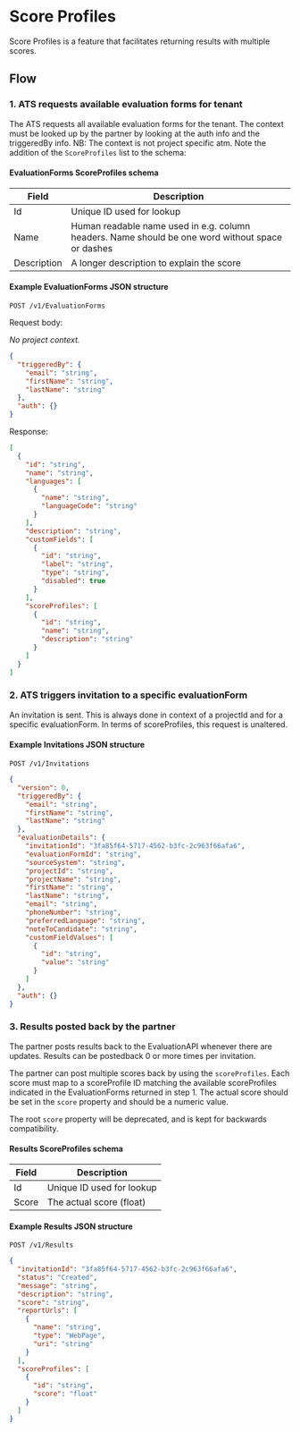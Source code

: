# Score Profiles

Score Profiles is a feature that facilitates returning results with multiple scores.

## Flow

### 1. ATS requests available evaluation forms for tenant

The ATS requests all available evaluation forms for the tenant. The context must be looked up by the partner by looking at the auth info and the triggeredBy info. NB: The context is not project specific atm. Note the addition of the `ScoreProfiles` list to the schema:

#### EvaluationForms ScoreProfiles schema

| Field       | Description                                                                                      |
| ----------- | ------------------------------------------------------------------------------------------------ |
| Id          | Unique ID used for lookup                                                                        |
| Name        | Human readable name used in e.g. column headers. Name should be one word without space or dashes |
| Description | A longer description to explain the score                                                        |

#### Example EvaluationForms JSON structure

`POST /v1/EvaluationForms`

Request body:

_No project context._

```json
{
  "triggeredBy": {
    "email": "string",
    "firstName": "string",
    "lastName": "string"
  },
  "auth": {}
}
```

Response:

```json
[
  {
    "id": "string",
    "name": "string",
    "languages": [
      {
        "name": "string",
        "languageCode": "string"
      }
    ],
    "description": "string",
    "customFields": [
      {
        "id": "string",
        "label": "string",
        "type": "string",
        "disabled": true
      }
    ],
    "scoreProfiles": [
      {
        "id": "string",
        "name": "string",
        "description": "string"
      }
    ]
  }
]
```

### 2. ATS triggers invitation to a specific evaluationForm

An invitation is sent. This is always done in context of a projectId and for a specific evaluationForm. In terms of scoreProfiles, this request is unaltered.

#### Example Invitations JSON structure

`POST /v1/Invitations`

```json
{
  "version": 0,
  "triggeredBy": {
    "email": "string",
    "firstName": "string",
    "lastName": "string"
  },
  "evaluationDetails": {
    "invitationId": "3fa85f64-5717-4562-b3fc-2c963f66afa6",
    "evaluationFormId": "string",
    "sourceSystem": "string",
    "projectId": "string",
    "projectName": "string",
    "firstName": "string",
    "lastName": "string",
    "email": "string",
    "phoneNumber": "string",
    "preferredLanguage": "string",
    "noteToCandidate": "string",
    "customFieldValues": [
      {
        "id": "string",
        "value": "string"
      }
    ]
  },
  "auth": {}
}
```

### 3. Results posted back by the partner

The partner posts results back to the EvaluationAPI whenever there are updates. Results can be postedback 0 or more times per invitation.

The partner can post multiple scores back by using the `scoreProfiles`. Each score must map to a scoreProfile ID matching the available scoreProfiles indicated in the EvaluationForms returned in step 1. The actual score should be set in the `score` property and should be a numeric value.

The root `score` property will be deprecated, and is kept for backwards compatibility.

#### Results ScoreProfiles schema

| Field | Description               |
| ----- | ------------------------- |
| Id    | Unique ID used for lookup |
| Score | The actual score (float)  |

#### Example Results JSON structure

`POST /v1/Results`

```json
{
  "invitationId": "3fa85f64-5717-4562-b3fc-2c963f66afa6",
  "status": "Created",
  "message": "string",
  "description": "string",
  "score": "string",
  "reportUrls": [
    {
      "name": "string",
      "type": "WebPage",
      "uri": "string"
    }
  ],
  "scoreProfiles": [
    {
      "id": "string",
      "score": "float"
    }
  ]
}
```
